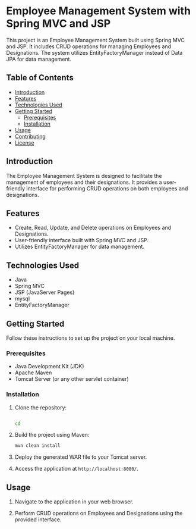 # Employee Management System with Spring MVC and JSP

This project is an Employee Management System built using Spring MVC and JSP. It includes CRUD operations for managing Employees and Designations. The system utilizes EntityFactoryManager instead of Data JPA for data management.

## Table of Contents

- [Introduction](#introduction)
- [Features](#features)
- [Technologies Used](#technologies-used)
- [Getting Started](#getting-started)
  - [Prerequisites](#prerequisites)
  - [Installation](#installation)
- [Usage](#usage)
- [Contributing](#contributing)
- [License](#license)

## Introduction

The Employee Management System is designed to facilitate the management of employees and their designations. It provides a user-friendly interface for performing CRUD operations on both employees and designations.

## Features

- Create, Read, Update, and Delete operations on Employees and Designations.
- User-friendly interface built with Spring MVC and JSP.
- Utilizes EntityFactoryManager for data management.

## Technologies Used

- Java
- Spring MVC
- JSP (JavaServer Pages)
- mysql
- EntityFactoryManager

## Getting Started

Follow these instructions to set up the project on your local machine.

### Prerequisites

- Java Development Kit (JDK)
- Apache Maven
- Tomcat Server (or any other servlet container)

### Installation

1. Clone the repository:

    ```bash

    cd
    ```

2. Build the project using Maven:

    ```bash
    mvn clean install
    ```

3. Deploy the generated WAR file to your Tomcat server.

4. Access the application at `http://localhost:8080/`.

## Usage

1. Navigate to the application in your web browser.

2. Perform CRUD operations on Employees and Designations using the provided interface.



